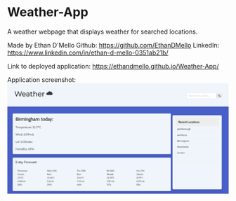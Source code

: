 # Weather-App

A weather webpage that displays weather for searched locations.

Made by Ethan D'Mello
Github: https://github.com/EthanDMello
LinkedIn: https://www.linkedin.com/in/ethan-d-mello-0351ab21b/

Link to deployed application:
https://ethandmello.github.io/Weather-App/

Application screenshot:
![developed application screenshot](./Assets/Images/webappscreenshot.PNG)
